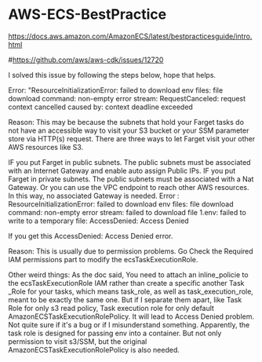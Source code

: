 # AWS-ECS-BestPractice
https://docs.aws.amazon.com/AmazonECS/latest/bestpracticesguide/intro.html


#https://github.com/aws/aws-cdk/issues/12720

I solved this issue by following the steps below, hope that helps.

Error: "ResourceInitializationError: failed to download env files: file download command: non-empty error stream: RequestCanceled: request context cancelled caused by: context deadline exceeded

Reason: This may be because the subnets that hold your Farget tasks do not have an accessible way to visit your S3 bucket or your SSM parameter store via HTTP(s) request.
There are three ways to let Farget visit your other AWS resources like S3.

IF you put Farget in public subnets. The public subnets must be associated with an Internet Gateway and enable auto assign Public IPs.
IF you put Farget in private subnets. The public subnets must be associated with a Nat Gateway.
Or you can use the VPC endpoint to reach other AWS resources. In this way, no associated Gateway is needed.
Error : ResourceInitializationError: failed to download env files: file download command: non-empty error stream: failed to download file 1.env: failed to write to a temporary file: AccessDenied: Access Denied

If you get this AccessDenied: Access Denied error.

Reason: This is usually due to permission problems.
Go Check the Required IAM permissions part to modify the ecsTaskExecutionRole.

Other weird things: As the doc said, You need to attach an inline_policie to the ecsTaskExecutionRole IAM rather than create a specific another Task _Role for your tasks, which means task_role, as well as task_execution_role, meant to be exactly the same one. But if I separate them apart, like Task Role for only s3 read policy, Task execution role for only default AmazonECSTaskExecutionRolePolicy. It will lead to Access Denied problem.
Not quite sure if it's a bug or if I misunderstand something. Apparently, the task role is designed for passing env into a container. But not only permission to visit s3/SSM, but the original AmazonECSTaskExecutionRolePolicy is also needed.



